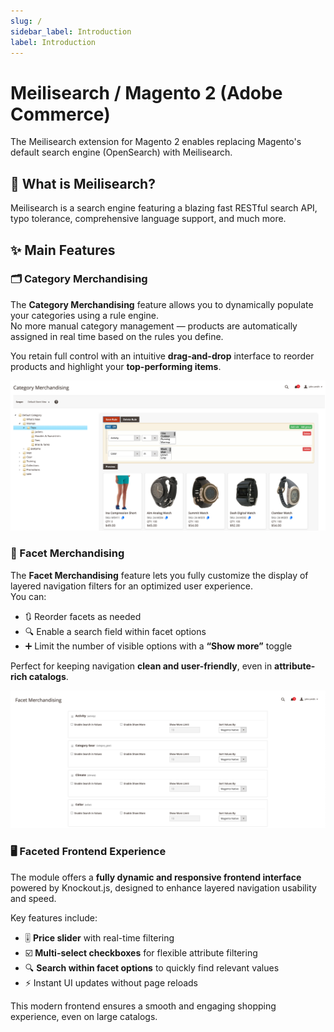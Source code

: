 ```yaml
---
slug: /
sidebar_label: Introduction
label: Introduction
---
```


# Meilisearch / Magento 2 (Adobe Commerce)

The Meilisearch extension for Magento 2 enables replacing Magento's default search engine (OpenSearch) with Meilisearch.

## 🔎 What is Meilisearch?

Meilisearch is a search engine featuring a blazing fast RESTful search API, typo tolerance, comprehensive language support, and much more.

## ✨ Main Features

### 🗂️ Category Merchandising

The **Category Merchandising** feature allows you to dynamically populate your categories using a rule engine.  
No more manual category management — products are automatically assigned in real time based on the rules you define.

You retain full control with an intuitive **drag-and-drop** interface to reorder products and highlight your **top-performing items**.

![Magento Admin Category Merchandising](/img/introduction/category-merchandising.png)

### 🧩 Facet Merchandising

The **Facet Merchandising** feature lets you fully customize the display of layered navigation filters for an optimized user experience.  
You can:

- 🔃 Reorder facets as needed
- 🔍 Enable a search field within facet options
- ➕ Limit the number of visible options with a **“Show more”** toggle

Perfect for keeping navigation **clean and user-friendly**, even in **attribute-rich catalogs**.

![Magento Admin Facets Merchandising](/img/introduction/facet-merchandising.png)

### 🖥️ Faceted Frontend Experience

The module offers a **fully dynamic and responsive frontend interface** powered by Knockout.js, designed to enhance layered navigation usability and speed.

Key features include:

- 🎚️ **Price slider** with real-time filtering
- ☑️ **Multi-select checkboxes** for flexible attribute filtering
- 🔍 **Search within facet options** to quickly find relevant values
- ⚡ Instant UI updates without page reloads

This modern frontend ensures a smooth and engaging shopping experience, even on large catalogs.

